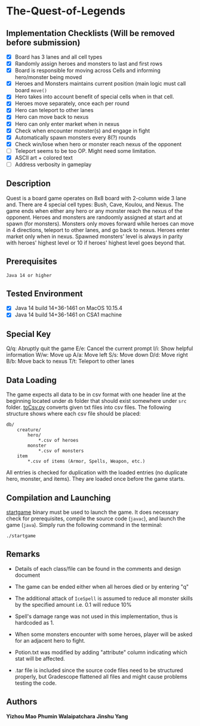 # The-Quest-of-Legends

## Implementation Checklists (Will be removed before submission)

- [x] Board has 3 lanes and all cell types
- [x] Randomly assign heroes and monsters to last and first rows
- [x] Board is responsible for moving across Cells and informing hero/monster being moved
- [x] Heroes and Monsters maintains current position (main logic must call board ```move()```
- [x] Hero takes into account benefit of special cells when in that cell.
- [x] Heroes move separately, once each per round
- [x] Hero can teleport to other lanes
- [x] Hero can move back to nexus
- [x] Hero can only enter market when in nexus
- [x] Check when encounter monster(s) and engage in fight
- [x] Automatically spawn monsters every 8(?) rounds
- [x] Check win/lose when hero or monster reach nexus of the opponent
- [ ] Teleport seems to be too OP. Might need some limitation.
- [x] ASCII art + colored text
- [ ] Address verbosity in gameplay

## Description

Quest is a board game operates on 8x8 board with 2-column wide 3 lane and. There are 4 special cell types: Bush, Cave, Koulou, and Nexus. The game ends when either any hero or any monster reach the nexus of the opponent. Heroes and monsters are randoomly assigned at start and at spawn (for monsters). Monsters only moves forward while heroes can move in 4 directions, teleport to other lanes, and go back to nexus. Heroes enter market only when in nexus. Spawned monsters' level is always in parity with heroes' highest level or 10 if heroes' highest level goes beyond that.

## Prerequisites

```
Java 14 or higher
```

## Tested Environment

- [x] Java 14 build 14+36-1461 on MacOS 10.15.4
- [x] Java 14 build 14+36-1461 on CSA1 machine

## Special Key

Q/q: Abruptly quit the game
E/e: Cancel the current prompt
I/i: Show helpful information
W/w: Move up
A/a: Move left
S/s: Move down
D/d: Move right
B/b: Move back to nexus
T/t: Teleport to other lanes

## Data Loading

The game expects all data to be in csv format with one header line at the beginning located under `db` folder that should exist somewhere under `src` folder. [toCsv.py](src/main/java/edu/bu/phuminw/quest/db/toCsv.py) converts given txt files into csv files.  The following structure shows where each csv file should be placed:

```
db/
    creature/
        hero/
            *.csv of heroes
        monster
            *.csv of monsters
    item
        *.csv of items (Armor, Spells, Weapon, etc.)
```

All entries is checked for duplication with the loaded entries (no duplicate hero, monster, and items). They are loaded once before the game starts.

## Compilation and Launching

[startgame](startgame) binary must be used to launch the game. It does necessary check for prerequisites, compile the source code (`javac`), and launch the game (`java`). Simply run the following command in the terminal:

```(bash)
./startgame
```

## Remarks

- Details of each class/file can be found in the comments and design document

- The game can be ended either when all heroes died or by entering "q"

- The additional attack of `IceSpell` is assumed to reduce all monster skills by the specified amount i.e. 0.1 will reduce 10%

- Spell's damage range was not used in this implementation, thus is hardcoded as 1.

- When some monsters encounter with some heroes, player will be asked for an adjacent hero to fight.

- Potion.txt was modified by adding "attribute" column indicating which stat will be affected.

- .tar file is included since the source code files need to be structured properly, but Gradescope flattened all files and might cause problems testing the code.

## Authors

**Yizhou Mao**
**Phumin Walaipatchara**
**Jinshu Yang**
